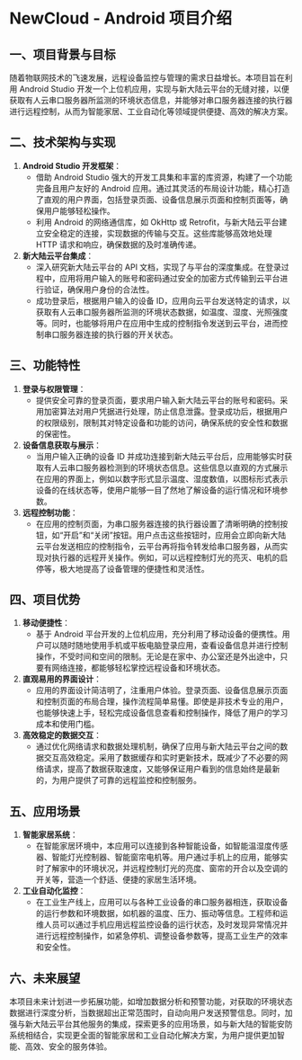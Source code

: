 # NewCloud - Android 项目介绍

## 一、项目背景与目标
随着物联网技术的飞速发展，远程设备监控与管理的需求日益增长。本项目旨在利用 Android Studio 开发一个上位机应用，实现与新大陆云平台的无缝对接，以便获取有人云串口服务器所监测的环境状态信息，并能够对串口服务器连接的执行器进行远程控制，从而为智能家居、工业自动化等领域提供便捷、高效的解决方案。

## 二、技术架构与实现
1. **Android Studio 开发框架**：
   - 借助 Android Studio 强大的开发工具集和丰富的库资源，构建了一个功能完备且用户友好的 Android 应用。通过其灵活的布局设计功能，精心打造了直观的用户界面，包括登录页面、设备信息展示页面和控制页面等，确保用户能够轻松操作。
   - 利用 Android 的网络通信库，如 OkHttp 或 Retrofit，与新大陆云平台建立安全稳定的连接，实现数据的传输与交互。这些库能够高效地处理 HTTP 请求和响应，确保数据的及时准确传递。
2. **新大陆云平台集成**：
   - 深入研究新大陆云平台的 API 文档，实现了与平台的深度集成。在登录过程中，应用将用户输入的账号和密码通过安全的加密方式传输到云平台进行验证，确保用户身份的合法性。
   - 成功登录后，根据用户输入的设备 ID，应用向云平台发送特定的请求，以获取有人云串口服务器所监测的环境状态数据，如温度、湿度、光照强度等。同时，也能够将用户在应用中生成的控制指令发送到云平台，进而控制串口服务器连接的执行器的开关状态。

## 三、功能特性
1. **登录与权限管理**：
   - 提供安全可靠的登录页面，要求用户输入新大陆云平台的账号和密码。采用加密算法对用户凭据进行处理，防止信息泄露。登录成功后，根据用户的权限级别，限制其对特定设备和功能的访问，确保系统的安全性和数据的保密性。
2. **设备信息获取与展示**：
   - 当用户输入正确的设备 ID 并成功连接到新大陆云平台后，应用能够实时获取有人云串口服务器检测到的环境状态信息。这些信息以直观的方式展示在应用的界面上，例如以数字形式显示温度、湿度数值，以图标形式表示设备的在线状态等，使用户能够一目了然地了解设备的运行情况和环境参数。
3. **远程控制功能**：
   - 在应用的控制页面，为串口服务器连接的执行器设置了清晰明确的控制按钮，如“开启”和“关闭”按钮。用户点击这些按钮时，应用会立即向新大陆云平台发送相应的控制指令，云平台再将指令转发给串口服务器，从而实现对执行器的远程开关操作。例如，可以远程控制灯光的亮灭、电机的启停等，极大地提高了设备管理的便捷性和灵活性。

## 四、项目优势
1. **移动便捷性**：
   - 基于 Android 平台开发的上位机应用，充分利用了移动设备的便携性。用户可以随时随地使用手机或平板电脑登录应用，查看设备信息并进行控制操作，不受时间和空间的限制。无论是在家中、办公室还是外出途中，只要有网络连接，都能够轻松掌控远程设备和环境状态。
2. **直观易用的界面设计**：
   - 应用的界面设计简洁明了，注重用户体验。登录页面、设备信息展示页面和控制页面的布局合理，操作流程简单易懂。即使是非技术专业的用户，也能够快速上手，轻松完成设备信息查看和控制操作，降低了用户的学习成本和使用门槛。
3. **高效稳定的数据交互**：
   - 通过优化网络请求和数据处理机制，确保了应用与新大陆云平台之间的数据交互高效稳定。采用了数据缓存和实时更新技术，既减少了不必要的网络请求，提高了数据获取速度，又能够保证用户看到的信息始终是最新的，为用户提供了可靠的远程监控和控制服务。

## 五、应用场景
1. **智能家居系统**：
   - 在智能家居环境中，本应用可以连接到各种智能设备，如智能温湿度传感器、智能灯光控制器、智能窗帘电机等。用户通过手机上的应用，能够实时了解家中的环境状况，并远程控制灯光的亮度、窗帘的开合以及空调的开关等，营造一个舒适、便捷的家居生活环境。
2. **工业自动化监控**：
   - 在工业生产线上，应用可以与各种工业设备的串口服务器相连，获取设备的运行参数和环境数据，如机器的温度、压力、振动等信息。工程师和运维人员可以通过手机应用远程监控设备的运行状态，及时发现异常情况并进行远程控制操作，如紧急停机、调整设备参数等，提高工业生产的效率和安全性。

## 六、未来展望
本项目未来计划进一步拓展功能，如增加数据分析和预警功能，对获取的环境状态数据进行深度分析，当数据超出正常范围时，自动向用户发送预警信息。同时，加强与新大陆云平台其他服务的集成，探索更多的应用场景，如与新大陆的智能安防系统相结合，实现更全面的智能家居和工业自动化解决方案，为用户提供更加智能、高效、安全的服务体验。 